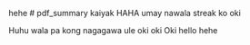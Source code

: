 hehe # pdf_summary kaiyak HAHA
umay nawala streak ko oki

Huhu wala pa kong nagagawa ule
oki oki
Oki hello hehe